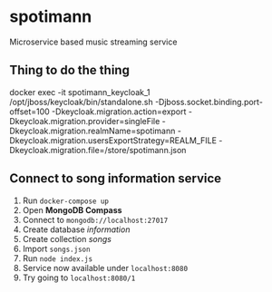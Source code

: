 # spotimann
Microservice based music streaming service

## Thing to do the thing

docker exec -it spotimann_keycloak_1 /opt/jboss/keycloak/bin/standalone.sh -Djboss.socket.binding.port-offset=100 -Dkeycloak.migration.action=export -Dkeycloak.migration.provider=singleFile -Dkeycloak.migration.realmName=spotimann -Dkeycloak.migration.usersExportStrategy=REALM_FILE -Dkeycloak.migration.file=/store/spotimann.json

## Connect to song information service
1. Run ```docker-compose up```
2. Open **MongoDB Compass**
3. Connect to ```mongodb://localhost:27017```
3. Create database *information*
4. Create collection *songs*
5. Import ```songs.json```
6. Run ```node index.js```
7. Service now available under ```localhost:8080```
8. Try going to ```localhost:8080/1```
